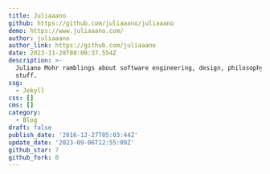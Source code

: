 ```yaml
---
title: Juliaaano
github: https://github.com/juliaaano/juliaaano
demo: https://www.juliaaano.com/
author: juliaaano
author_link: https://github.com/juliaaano
date: 2023-11-28T08:00:37.554Z
description: >-
  Juliano Mohr ramblings about software engineering, design, philosophy and
  stuff.
ssg:
  - Jekyll
css: []
cms: []
category:
  - Blog
draft: false
publish_date: '2016-12-27T05:03:44Z'
update_date: '2023-09-06T12:55:09Z'
github_star: 7
github_fork: 0
---
```

